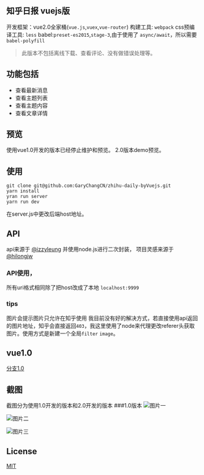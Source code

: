 ## 知乎日报 vuejs版
开发框架：vue2.0全家桶(`vue.js`,`vuex`,`vue-router`)
构建工具: `webpack`
css预编译工具: `less`
babel:`preset-es2015`,`stage-3`,由于使用了 `async/await`，所以需要`babel-polyfill`
>此版本不包括离线下载、查看评论、没有做错误处理等。

## 功能包括
* 查看最新消息
* 查看主题列表
* 查看主题内容
* 查看文章详情

## 预览
使用vue1.0开发的版本已经停止维护和预览。
2.0版本demo预览。

## 使用
```
git clone git@github.com:GaryChangCN/zhihu-daily-byVuejs.git
yarn install
yran run server
yarn run dev
```
在server.js中更改后端host地址。

## API
api来源于 [@izzyleung](https://github.com/izzyleung/ZhihuDailyPurify) 并使用node.js进行二次封装， 项目灵感来源于 [@hilongjw](https://github.com/hilongjw/vue-zhihu-daily?utm_source=tuicool&utm_medium=referral) 

### API使用，
所有uri格式相同除了把host改成了本地 `localhost:9999`

### tips
图片会提示图片只允许在知乎使用 我目前没有好的解决方式，若直接使用api返回的图片地址，知乎会直接返回`403`，我这里使用了node来代理更改referer头获取图片。使用方式是新建一个全局`filter` `image`。

## vue1.0
[分支1.0](https://github.com/GaryChangCN/zhihu-daily-byVuejs/tree/v1.0)

## 截图 
截图分为使用1.0开发的版本和2.0开发的版本
###1.0版本
![图片一](http://7xw4hd.com1.z0.glb.clouddn.com/620552845619830166.jpg)

![图片二](http://7xw4hd.com1.z0.glb.clouddn.com/635505886232277358.jpg)

![图片三](http://7xw4hd.com1.z0.glb.clouddn.com/92529011503075773.jpg)

## License

[MIT](./LICENSE)
